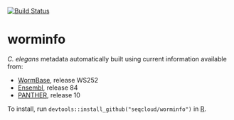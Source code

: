 [![Build Status](https://travis-ci.org/seqcloud/worminfo.svg?branch=master)](https://travis-ci.org/seqcloud/worminfo)

# worminfo

*C. elegans* metadata automatically built using current information available from:

* [WormBase](http://www.wormbase.org), release WS252
* [Ensembl](http://www.ensembl.org/Caenorhabditis_elegans/Info/Index), release 84
* [PANTHER](http://pantherdb.org), release 10

To install, run `devtools::install_github("seqcloud/worminfo")` in [R](https://www.r-project.org).
